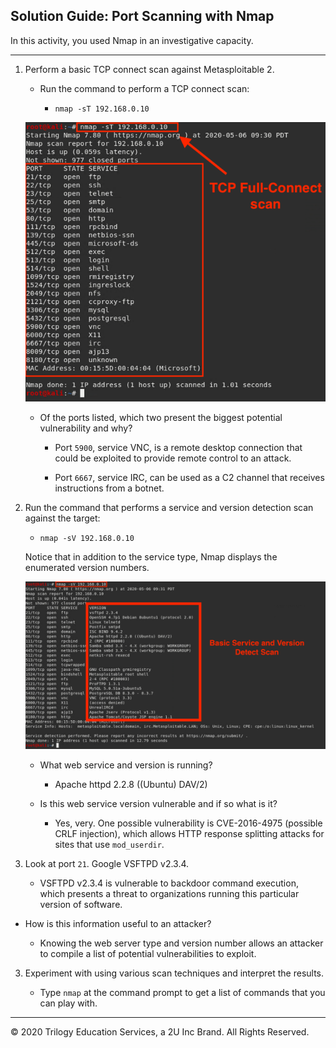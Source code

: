 ## Solution Guide: Port Scanning with Nmap

In this activity, you used Nmap in an investigative capacity. 

---

1. Perform a basic TCP connect scan against Metasploitable 2.

   - Run the command to perform a TCP connect scan:
    
      - `nmap -sT 192.168.0.10`
      
   ![TCP Connect](../../Images/nmap-2.PNG)
    
    
   - Of the ports listed, which two present the biggest potential vulnerability and why?   
      - Port `5900`, service VNC, is a remote desktop connection that could be exploited to provide remote control to an attack.
      
      - Port `6667`, service IRC, can be used as a C2 channel that receives instructions from a botnet.

2. Run the command that performs a service and version detection scan against the target:
   
      - `nmap -sV 192.168.0.10`
   
   Notice that in addition to the service type, Nmap displays the enumerated version numbers.
      
     ![Version Scan](../../Images/NMAP-4.png)
   
   -  What web service and version is running?
   
      - Apache httpd 2.2.8 ((Ubuntu) DAV/2)
      
   - Is this web service version vulnerable and if so what is it?
   
     - Yes, very. One possible vulnerability is CVE-2016-4975 (possible CRLF injection), which allows HTTP response splitting attacks for sites that use `mod_userdir`.
      
 4. Look at port `21`. Google VSFTPD v2.3.4. 
      
      - VSFTPD v2.3.4 is vulnerable to backdoor command execution, which presents a threat to organizations running this particular version of software.
      
   - How is this information useful to an attacker?
   
      - Knowing the web server type and version number allows an attacker to compile a list of potential vulnerabilities to exploit.   
   
3. Experiment with using various scan techniques and interpret the results. 

   - Type `nmap` at the command prompt to get a list of commands that you can play with. 
   
   
____

&copy; 2020 Trilogy Education Services, a 2U Inc Brand.   All Rights Reserved.
